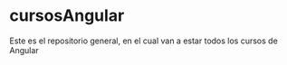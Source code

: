 # cursosAngular

Este es el repositorio general, en el cual van a estar todos los cursos de Angular 
